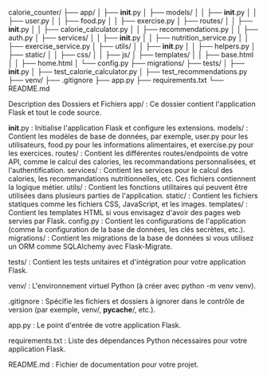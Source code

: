 calorie_counter/
├── app/
│   ├── __init__.py
│   ├── models/
│   │   ├── __init__.py
│   │   ├── user.py
│   │   ├── food.py
│   │   ├── exercise.py
│   ├── routes/
│   │   ├── __init__.py
│   │   ├── calorie_calculator.py
│   │   ├── recommendations.py
│   │   ├── auth.py
│   ├── services/
│   │   ├── __init__.py
│   │   ├── nutrition_service.py
│   │   ├── exercise_service.py
│   ├── utils/
│   │   ├── __init__.py
│   │   ├── helpers.py
│   ├── static/
│   │   ├── css/
│   │   ├── js/
│   ├── templates/
│   │   ├── base.html
│   │   ├── home.html
│   └── config.py
├── migrations/
├── tests/
│   ├── __init__.py
│   ├── test_calorie_calculator.py
│   ├── test_recommendations.py
├── venv/
├── .gitignore
├── app.py
├── requirements.txt
└── README.md


Description des Dossiers et Fichiers
app/ : Ce dossier contient l'application Flask et tout le code source.

__init__.py : Initialise l'application Flask et configure les extensions.
models/ : Contient les modèles de base de données, par exemple, user.py pour les utilisateurs, food.py pour les informations alimentaires, et exercise.py pour les exercices.
routes/ : Contient les différentes routes/endpoints de votre API, comme le calcul des calories, les recommandations personnalisées, et l'authentification.
services/ : Contient les services pour le calcul des calories, les recommandations nutritionnelles, etc. Ces fichiers contiennent la logique métier.
utils/ : Contient les fonctions utilitaires qui peuvent être utilisées dans plusieurs parties de l'application.
static/ : Contient les fichiers statiques comme les fichiers CSS, JavaScript, et les images.
templates/ : Contient les templates HTML si vous envisagez d'avoir des pages web servies par Flask.
config.py : Contient les configurations de l'application (comme la configuration de la base de données, les clés secrètes, etc.).
migrations/ : Contient les migrations de la base de données si vous utilisez un ORM comme SQLAlchemy avec Flask-Migrate.

tests/ : Contient les tests unitaires et d'intégration pour votre application Flask.

venv/ : L'environnement virtuel Python (à créer avec python -m venv venv).

.gitignore : Spécifie les fichiers et dossiers à ignorer dans le contrôle de version (par exemple, venv/, __pycache__/, etc.).

app.py : Le point d'entrée de votre application Flask.

requirements.txt : Liste des dépendances Python nécessaires pour votre application Flask.

README.md : Fichier de documentation pour votre projet.